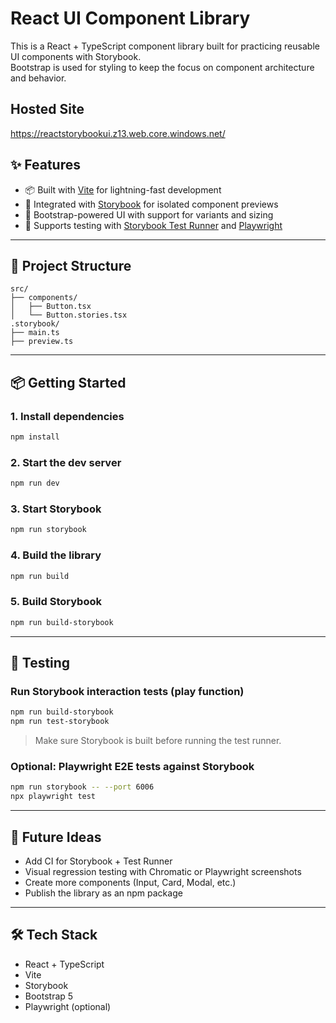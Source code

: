 # React UI Component Library

This is a React + TypeScript component library built for practicing reusable UI components with Storybook.  
Bootstrap is used for styling to keep the focus on component architecture and behavior.

## Hosted Site

https://reactstorybookui.z13.web.core.windows.net/

## ✨ Features

- 📦 Built with [Vite](https://vitejs.dev/) for lightning-fast development
- 📘 Integrated with [Storybook](https://storybook.js.org/) for isolated component previews
- 🎨 Bootstrap-powered UI with support for variants and sizing
- 🧪 Supports testing with [Storybook Test Runner](https://storybook.js.org/docs/testing/test-runner) and [Playwright](https://playwright.dev/)

---

## 📂 Project Structure

```
src/
├── components/
│   ├── Button.tsx
│   └── Button.stories.tsx
.storybook/
├── main.ts
├── preview.ts
```

---

## 📦 Getting Started

### 1. Install dependencies

```bash
npm install
```

### 2. Start the dev server

```bash
npm run dev
```

### 3. Start Storybook

```bash
npm run storybook
```

### 4. Build the library

```bash
npm run build
```

### 5. Build Storybook

```bash
npm run build-storybook
```

---

## 🧪 Testing

### Run Storybook interaction tests (play function)

```bash
npm run build-storybook
npm run test-storybook
```

> Make sure Storybook is built before running the test runner.

### Optional: Playwright E2E tests against Storybook

```bash
npm run storybook -- --port 6006
npx playwright test
```

---

## 🚀 Future Ideas

- Add CI for Storybook + Test Runner
- Visual regression testing with Chromatic or Playwright screenshots
- Create more components (Input, Card, Modal, etc.)
- Publish the library as an npm package

---

## 🛠️ Tech Stack

- React + TypeScript
- Vite
- Storybook
- Bootstrap 5
- Playwright (optional)
